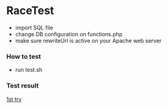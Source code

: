 # RaceTest

- import SQL file
- change DB configuration on functions.php
- make sure rewriteUrl is active on your Apache web server


### How to test
- run test.sh


### Test result

[1st try](https://github.com/hermanka/RaceTest/blob/master/screenshot/1.PNG)




